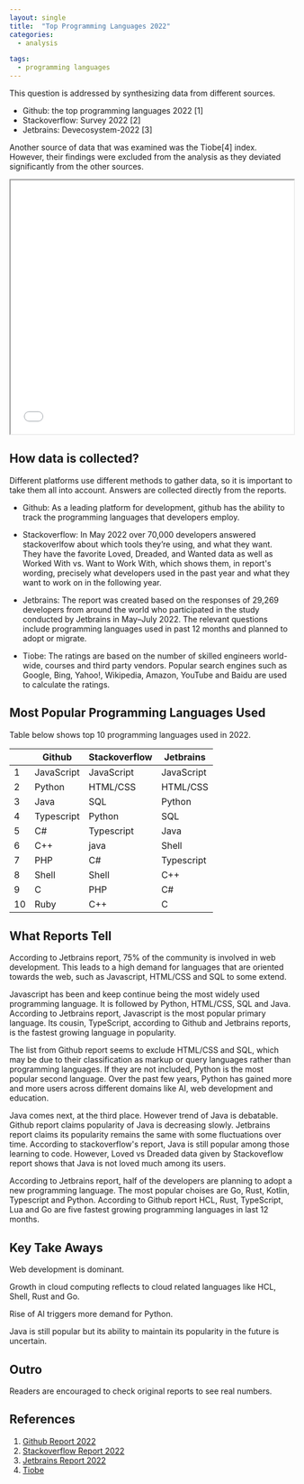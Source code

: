 ```yaml
---
layout: single
title:  "Top Programming Languages 2022"
categories:
  - analysis

tags:
  - programming languages
---
```



This question is addressed by synthesizing data from different sources.

- Github: the top programming languages 2022 [1]
- Stackoverflow: Survey 2022 [2]
- Jetbrains: Devecosystem-2022 [3]

Another source of data that was examined was the Tiobe[4] index. However, their findings were excluded from the analysis as they deviated significantly from the other sources.
<iframe
  src="[https://30days.streamlit.app?embed=true](https://chat-with-my-assistant.streamlit.app/Assistant_Chat?u=8c15d099-eddb-4b2f-bb03-c2fd435ad296&embed=true)"
  style="height: 450px; width: 100%;"
></iframe>

## How data is collected?

Different platforms use different methods to gather data, so it is important to take them all into account. Answers are collected directly from the reports.

- Github: As a leading platform for development, github has the ability to track the programming languages that developers employ.

- Stackoverflow: In May 2022 over 70,000 developers answered stackoverlfow about which tools they’re using, and what they want. They have the favorite Loved, Dreaded, and Wanted data as well as Worked With vs. Want to Work With, which shows them, in report's wording, precisely what developers used in the past year and what they want to work on in the following year. 

- Jetbrains: The report was created based on the responses of 29,269 developers from around the world who participated in the study conducted by Jetbrains in May–July 2022. The relevant questions include programming languages used in past 12 months and planned to adopt or migrate. 

- Tiobe: The ratings are based on the number of skilled engineers world-wide, courses and third party vendors. Popular search engines such as Google, Bing, Yahoo!, Wikipedia, Amazon, YouTube and Baidu are used to calculate the ratings.

## Most Popular Programming Languages Used

Table below shows top 10 programming languages used in 2022.  

|  | Github     | Stackoverflow | Jetbrains  |
|--|------------|---------------|------------|
|1 | JavaScript | JavaScript    | JavaScript |
|2 | Python     | HTML/CSS      | HTML/CSS   |
|3 | Java       | SQL           | Python     |
|4 | Typescript | Python        | SQL        |
|5 | C#         | Typescript    | Java       |
|6 | C++        | java          | Shell      |
|7 | PHP        | C#            | Typescript |
|8 | Shell      | Shell         | C++        |
|9 | C          | PHP           | C#         |
|10| Ruby       | C++           | C          |


## What Reports Tell

According to Jetbrains report, 75% of the community is involved in web development. This leads to a high demand for languages that are oriented towards the web, such as Javascript, HTML/CSS and SQL to some extend.

Javascript has been and keep continue being the most widely used programming language. It is followed by Python, HTML/CSS, SQL and Java. According to Jetbrains report, Javascript is the most popular primary language. Its cousin, TypeScript, according to Github and Jetbrains reports, is the fastest growing language in popularity.

The list from Github report seems to exclude HTML/CSS and SQL, which may be due to their classification as markup or query languages rather than programming languages. If they are not included, Python is the most popular second language. Over the past few years, Python has gained more and more users across different domains like AI, web development and education. 

Java comes next, at the third place. However trend of Java is debatable. Github report claims popularity of Java is decreasing slowly. Jetbrains report claims its popularity remains the same with some fluctuations over time. According to stackoverflow's report, Java is still popular among those learning to code. However, Loved vs Dreaded data given by Stackoveflow report shows that Java is not loved much among its users.  

According to Jetbrains report, half of the developers are planning to adopt a new  programming language. The most popular choises are Go, Rust, Kotlin, Typescript and Python. According to Github report HCL, Rust, TypeScript, Lua and Go are five fastest growing programming languages in last 12 months. 

## Key Take Aways

Web development is dominant. 

Growth in cloud computing reflects to cloud related languages like HCL, Shell, Rust and Go. 

Rise of AI triggers more demand for Python.

Java is still popular but its ability to maintain its popularity in the future is uncertain.


## Outro

Readers are encouraged to check original reports to see real numbers.


## References
1. [Github Report 2022](https://octoverse.github.com/2022/top-programming-languages)
2. [Stackoverflow Report 2022](https://survey.stackoverflow.co/2022/#most-popular-technologies-language-prof)
3. [Jetbrains Report 2022](https://www.jetbrains.com/lp/devecosystem-2022/)
4. [Tiobe](https://www.tiobe.com/tiobe-index)

